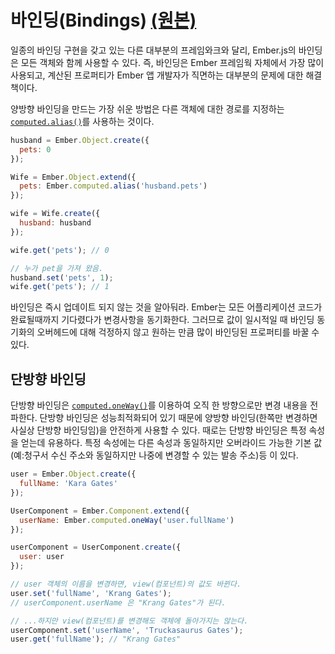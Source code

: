 # 바인딩(Bindings) [(원본)](https://guides.emberjs.com/v2.10.0/object-model/bindings/)

일종의 바인딩 구현을 갖고 있는 다른 대부분의 프레임와크와 달리, Ember.js의 바인딩은 모든 객체와 함께 사용할 수 있다. 즉, 바인딩은 Ember 프레임웍 자체에서 가장 많이 사용되고, 계산된 프로퍼티가 Ember 앱 개발자가 직면하는 대부분의 문제에 대한 해결책이다.

양방향 바인딩을 만드는 가장 쉬운 방법은 다른 객체에 대한 경로를 지정하는 [`computed.alias()`](http://emberjs.com/api/classes/Ember.computed.html#method_alias)를 사용하는 것이다.

```javascript
husband = Ember.Object.create({
  pets: 0
});

Wife = Ember.Object.extend({
  pets: Ember.computed.alias('husband.pets')
});

wife = Wife.create({
  husband: husband
});

wife.get('pets'); // 0

// 누가 pet을 가져 왔음.
husband.set('pets', 1);
wife.get('pets'); // 1
```

바인딩은 즉시 업데이트 되지 않는 것을 알아둬라. Ember는 모든 어플리케이션 코드가 완료될때까지 기다렸다가 변경사항을 동기화한다. 그러므로 값이 일시적일 때 바인딩 동기화의 오버헤드에 대해 걱정하지 않고 원하는 만큼 많이 바인딩된 프로퍼티를 바꿀 수 있다.

## 단방향 바인딩
단방향 바인딩은 [`computed.oneWay()`](http://emberjs.com/api/classes/Ember.computed.html#method_oneWay)를 이용하여 오직 한 방향으로만 변경 내용을 전파한다. 단방향 바인딩은 성능최적화되어 있기 때문에 양방향 바인딩(한쪽만 변경하면 사실상 단방향 바인딩임)을 안전하게 사용할 수 있다. 때로는 단방향 바인딩은 특정 속성을 얻는데 유용하다. 특정 속성에는 다른 속성과 동일하지만 오버라이드 가능한 기본 값(예:청구서 수신 주소와 동일하지만 나중에 변경할 수 있는 발송 주소)등 이 있다.

```javascript
user = Ember.Object.create({
  fullName: 'Kara Gates'
});

UserComponent = Ember.Component.extend({
  userName: Ember.computed.oneWay('user.fullName')
});

userComponent = UserComponent.create({
  user: user
});

// user 객체의 이름을 변경하면, view(컴포넌트)의 값도 바뀐다.
user.set('fullName', 'Krang Gates');
// userComponent.userName 은 "Krang Gates"가 된다.

// ...하지만 view(컴포넌트)를 변경해도 객체에 돌아가지는 않는다.
userComponent.set('userName', 'Truckasaurus Gates');
user.get('fullName'); // "Krang Gates"
```
